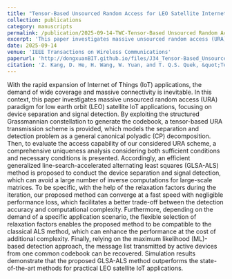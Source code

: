 ```yaml
---
title: "Tensor-Based Unsourced Random Access for LEO Satellite Internet of Thingsn"
collection: publications
category: manuscripts
permalink: /publication/2025-09-14-TWC-Tensor-Based Unsourced Random Access for LEO Satellite Internet of Things-number-34
excerpt: 'This paper investigates massive unsourced random access (URA) paradigm for low earth orbit (LEO) satellite IoT applications, focusing on device separation and signal detection.'
date: 2025-09-14
venue: 'IEEE Transactions on Wireless Communications'
paperurl: 'http://dongxuanBIT.github.io/files/J34_Tensor-Based_Unsourced_Random_Access_for_LEO_Satellite_Internet_of_Things.pdf'
citation: 'Z. Kang, D. He, H. Wang, W. Yuan, and T. Q.S. Quek, &quot;Tensor-Based Unsourced Random Access for LEO Satellite Internet of Things,&quot; <i>IEEE Trans. Wireles. Commun.</i>, Early Access, 2025.'
---
```


With the rapid expansion of Internet of Things (IoT) applications, the demand of wide coverage and massive connectivity is inevitable. In this context, this paper investigates massive unsourced random access (URA) paradigm for low earth orbit (LEO) satellite IoT applications, focusing on device separation and signal detection. By exploiting the structured Grassmannian constellation to generate the codebook, a tensor-based URA transmission scheme is provided, which models the separation and detection problem as a general canonical polyadic (CP) decomposition. Then, to evaluate the access capability of our considered URA scheme, a comprehensive uniqueness analysis considering both sufficient conditions and necessary conditions is presented. Accordingly, an efficient generalized line-search-accelerated alternating least squares (GLSA-ALS) method is proposed to conduct the device separation and signal detection, which can avoid a large number of inverse computations for large-scale matrices. To be specific, with the help of the relaxation factors during the iteration, our proposed method can converge at a fast speed with negligible performance loss, which facilitates a better trade-off between the detection accuracy and computational complexity. Furthermore, depending on the demand of a specific application scenario, the flexible selection of relaxation factors enables the proposed method to be compatible to the classical ALS method, which can enhance the performance at the cost of additional complexity. Finally, relying on the maximum likelihood (ML)-based detection approach, the message list transmitted by active devices from one common codebook can be recovered. Simulation results demonstrate that the proposed GLSA-ALS method outperforms the state-of-the-art methods for practical LEO satellite IoT applications.